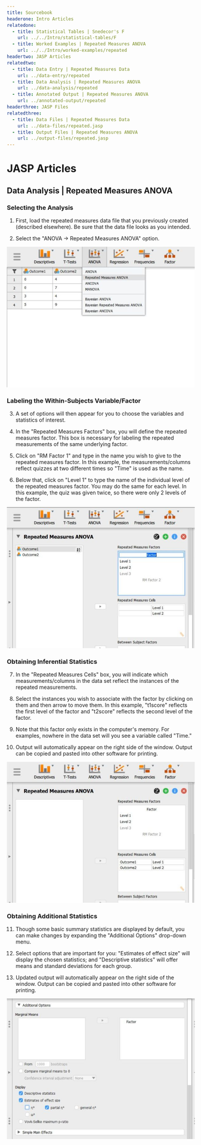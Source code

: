 ```yaml
---
title: Sourcebook
headerone: Intro Articles
relatedone:
  - title: Statistical Tables | Snedecor's F
    url: ../../Intro/statistical-tables/F
  - title: Worked Examples | Repeated Measures ANOVA
    url: ../../Intro/worked-examples/repeated
headertwo: JASP Articles
relatedtwo:
  - title: Data Entry | Repeated Measures Data
    url: ../data-entry/repeated
  - title: Data Analysis | Repeated Measures ANOVA
    url: ../data-analysis/repeated
  - title: Annotated Output | Repeated Measures ANOVA
    url: ../annotated-output/repeated
headerthree: JASP Files
relatedthree:
  - title: Data Files | Repeated Measures Data
    url: ../data-files/repeated.jasp
  - title: Output Files | Repeated Measures ANOVA
    url: ../output-files/repeated.jasp
---
```


# JASP Articles

## Data Analysis | Repeated Measures ANOVA 

### Selecting the Analysis

1. First, load the repeated measures data file that you previously created (described elsewhere). Be sure that the data file looks as you intended. 

2. Select the "ANOVA → Repeated Measures ANOVA" option.

<p align="center"><kbd><img src="repeated1.png"></kbd></p>

### Labeling the Within-Subjects Variable/Factor

3. A set of options will then appear for you to choose the variables and statistics of interest.

4. In the "Repeated Measures Factors" box, you will define the repeated measures factor. This box is necessary for labeling the repeated measurements of the same underlying factor.

5. Click on "RM Factor 1" and type in the name you wish to give to the repeated measures factor. In this example, the measurements/columns reflect quizzes at two different times so "Time" is used as the name.

6. Below that, click on "Level 1" to type the name of the individual level of the repeated measures factor. You may do the same for each level. In this example, the quiz was given twice, so  there were only 2 levels of the factor.

<p align="center"><kbd><img src="repeated2.png"></kbd></p>

### Obtaining Inferential Statistics

7. In the "Repeated Measures Cells" box, you will indicate which measurements/columns in the data set reflect the instances of the repeated measurements.

8. Select the instances you wish to associate with the factor by clicking on them and then arrow to move them. In this example, "t1score" reflects the first level of the factor and "t2score"  reflects the second level of the factor.

9. Note that this factor only exists in the computer's memory. For examples, nowhere in the data set will you see a variable called "Time."

10. Output will automatically appear on the right side of the window. Output can be copied and pasted into other software for printing.

<p align="center"><kbd><img src="repeated3.png"></kbd></p>

### Obtaining Additional Statistics

11. Though some basic summary statistics are displayed by default, you can make changes by expanding the "Additional Options" drop-down menu.

12. Select options that are important for you: "Estimates of effect size" will display the chosen statistics; and "Descriptive statistics" will offer means and standard deviations for each group.

13. Updated output will automatically appear on the right side of the window. Output can be copied and pasted into other software for printing.

<p align="center"><kbd><img src="repeated4.png"></kbd></p>
